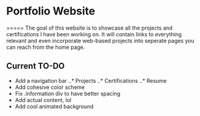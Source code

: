 # Portfolio Website
=====
The goal of this website is to showcase all the projects and certifications I have been working on. It will contain links to everything relevant and even incorporate web-based projects into seperate pages you can reach from the home page.

Current TO-DO
-----
+ Add a navigation bar
..* Projects
..* Certifications
..* Resume
+ Add cohesive color scheme
+ Fix .information div to have better spacing
+ Add actual content, lol
+ Add cool animated background